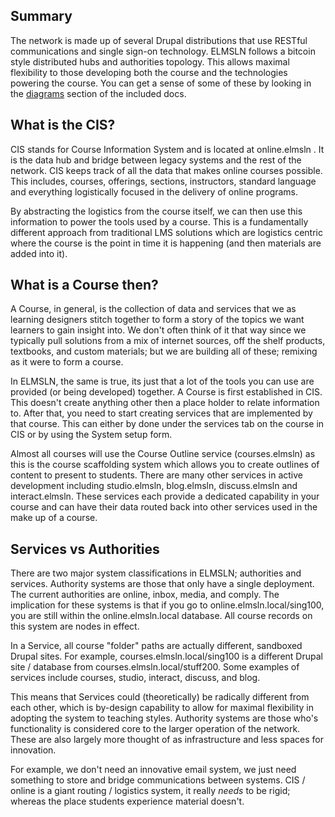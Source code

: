 ## Summary

The network is made up of several Drupal distributions that use RESTful communications and single sign-on technology. ELMSLN follows a bitcoin style distributed hubs and authorities topology. This allows maximal flexibility to those developing both the course and the technologies powering the course. You can get a sense of some of these by looking in the [diagrams](https://github.com/btopro/elmsln/tree/master/docs/diagrams) section of the included docs.

## What is the CIS?
CIS stands for Course Information System and is located at online.elmsln . It is the data hub and bridge between legacy systems and the rest of the network. CIS keeps track of all the data that makes online courses possible. This includes, courses, offerings, sections, instructors, standard language and everything logistically focused in the delivery of online programs.

By abstracting the logistics from the course itself, we can then use this information to power the tools used by a course. This is a fundamentally different approach from traditional LMS solutions which are logistics centric where the course is the point in time it is happening (and then materials are added into it).

## What is a Course then?
A Course, in general, is the collection of data and services that we as learning designers stitch together to form a story of the topics we want learners to gain insight into. We don't often think of it that way since we typically pull solutions from a mix of internet sources, off the shelf products, textbooks, and custom materials; but we are building all of these; remixing as it were to form a course.

In ELMSLN, the same is true, its just that a lot of the tools you can use are provided (or being developed) together. A Course is first established in CIS. This doesn't create anything other then a place holder to relate information to.  After that, you need to start creating services that are implemented by that course. This can either by done under the services tab on the course in CIS or by using the System setup form.

Almost all courses will use the Course Outline service (courses.elmsln) as this is the course scaffolding system which allows you to create outlines of content to present to students. There are many other services in active development including studio.elmsln, blog.elmsln, discuss.elmsln and interact.elmsln. These services each provide a dedicated capability in your course and can have their data routed back into other services used in the make up of a course.

## Services vs Authorities
There are two major system classifications in ELMSLN; authorities and services. Authority systems are those that only have a single deployment. The current authorities are online, inbox, media, and comply. The implication for these systems is that if you go to online.elmsln.local/sing100, you are still within the online.elmsln.local database.  All course records on this system are nodes in effect.

In a Service, all course "folder" paths are actually different, sandboxed Drupal sites. For example, courses.elmsln.local/sing100 is a different Drupal site / database from courses.elmsln.local/stuff200. Some examples of services include courses, studio, interact, discuss, and blog.

This means that Services could (theoretically) be radically different from each other, which is by-design capability to allow for maximal flexibility in adopting the system to teaching styles. Authority systems are those who's functionality is considered core to the larger operation of the network. These are also largely more thought of as infrastructure and less spaces for innovation.

For example, we don't need an innovative email system, we just need something to store and bridge communications between systems. CIS / online is a giant routing / logistics system, it really *needs* to be rigid; whereas the place students experience material doesn't.